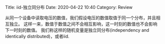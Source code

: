 Title: iid-独立同分布
Date: 2020-04-22 10:40
Category: Review



<!-- write your content here. -->

从同一个设备中读取电压的数值，我们假设电压的数值取值于同一个分布，并且相互独立。
这样一来，数值于数值之间不会相互影响，这一时刻的数值也不会影响下一时刻的数值。
我们称这样的随机变量是独立同分布(independency and identically distributed)，或者iid.